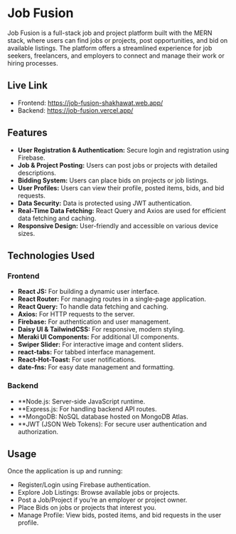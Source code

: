 # Job Fusion
Job Fusion is a full-stack job and project platform built with the MERN stack, where users can find jobs or projects, post opportunities, and bid on available listings. The platform offers a streamlined experience for job seekers, freelancers, and employers to connect and manage their work or hiring processes.

## Live Link
- Frontend: https://job-fusion-shakhawat.web.app/
- Backend: https://job-fusion.vercel.app/
## Features
- **User Registration & Authentication:** Secure login and registration using Firebase.
- **Job & Project Posting:** Users can post jobs or projects with detailed descriptions.
- **Bidding System:** Users can place bids on projects or job listings.
- **User Profiles:** Users can view their profile, posted items, bids, and bid requests.
- **Data Security:** Data is protected using JWT authentication.
- **Real-Time Data Fetching:** React Query and Axios are used for efficient data fetching and caching.
- **Responsive Design:** User-friendly and accessible on various device sizes.
## Technologies Used
### Frontend
- **React JS:** For building a dynamic user interface.
- **React Router:** For managing routes in a single-page application.
- **React Query:** To handle data fetching and caching.
- **Axios:** For HTTP requests to the server.
- **Firebase:** For authentication and user management.
- **Daisy UI & TailwindCSS:** For responsive, modern styling.
- **Meraki UI Components:** For additional UI components.
- **Swiper Slider:** For interactive image and content sliders.
- **react-tabs:** For tabbed interface management.
- **React-Hot-Toast:** For user notifications.
- **date-fns:** For easy date management and formatting.
### Backend
- **Node.js: Server-side JavaScript runtime.
- **Express.js: For handling backend API routes.
- **MongoDB: NoSQL database hosted on MongoDB Atlas.
- **JWT (JSON Web Tokens): For secure user authentication and authorization.

## Usage
Once the application is up and running:

- Register/Login using Firebase authentication.
- Explore Job Listings: Browse available jobs or projects.
- Post a Job/Project if you’re an employer or project owner.
- Place Bids on jobs or projects that interest you.
- Manage Profile: View bids, posted items, and bid requests in the user profile.

